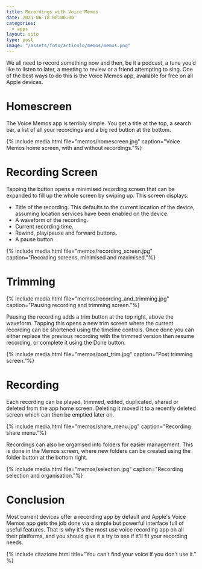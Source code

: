 ```yaml
---
title: Recordings with Voice Memos
date: 2021-06-18 00:00:00
categories:
  - apps
layout: sito
type: post
image: "/assets/foto/articolo/memos/memos.png"
---
```


We all need to record something now and then, be it a podcast, a tune you’d like to listen to later, a meeting to review or a friend attempting to sing. One of the best ways to do this is the Voice Memos app, available for free on all Apple devices.

# Homescreen
The Voice Memos app is terribly simple. You get a title at the top, a search bar, a list of all your recordings and a big red button at the bottom.

{% include media.html file="memos/homescreen.jpg" caption="Voice Memos home screen, with and without recordings."%}

# Recording Screen
Tapping the button opens a minimised recording screen that can be expanded to fill up the whole screen by swiping up. This screen displays:
- Title of the recording. This defaults to the current location of the device, assuming location services have been enabled on the device.
- A waveform of the recording.
- Current recording time.
- Rewind, play/pause and forward buttons.
- A pause button.

{% include media.html file="memos/recording_screen.jpg" caption="Recording screens, minimised and maximised."%}

# Trimming
{% include media.html file="memos/recording_and_trimming.jpg" caption="Pausing recording and trimming screen."%}

Pausing the recording adds a trim button at the top right, above the waveform. Tapping this opens a new trim screen where the current recording can be shortened using the timeline controls. Once done you can either replace the previous recording with the trimmed version then resume recording, or complete it using the Done button.

{% include media.html file="memos/post_trim.jpg" caption="Post trimming screen."%}

# Recording
Each recording can be played, trimmed, edited, duplicated, shared or deleted from the app home screen. Deleting it moved it to a recently deleted screen which can then be emptied later on.

{% include media.html file="memos/share_menu.jpg" caption="Recording share menu."%}

Recordings can also be organised into folders for easier management. This is done in the Memos screen, where new folders can be created using the folder button at the bottom right.

{% include media.html file="memos/selection.jpg" caption="Recording selection and organisation."%}

# Conclusion
Most current devices offer a recording app by default and Apple's Voice Memos app gets the job done via a simple but powerful interface full of useful features. That is why it's the most use voice recording app on all their platforms, and you should give it a try to see if it'll fit your recording needs.


{% include citazione.html title="You can't find your voice if you don't use it." %}